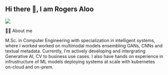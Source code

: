 ## Hi there 👋, I am Rogers Aloo


<a href="https://www.linkedin.com/in/rogers-aloo-58a363127/"><img src="https://img.shields.io/badge/LinkedIn-blue?style=for-the-badge&logo=linkedin&logoColor=white"/></a>

🙋‍♂️ About me

M.Sc. in Computer Engineering with specialization in intelligent systems, where I worked worked on multimodal models ensembling GANs, CNNs and textual metadata. Currently, I'm actively developing and intergrating Generative AI, CV to business use cases. I also have hands on experience in infrustructure of ML models deploying systems at scale with kubernetes on-cloud and on-prem.  
